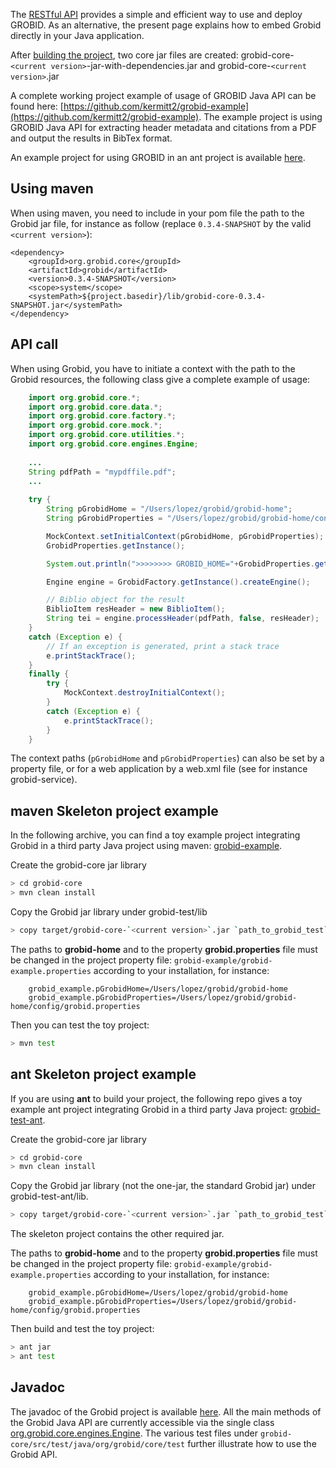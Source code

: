 The [RESTful API](Grobid-service.md) provides a simple and efficient way to use and deploy GROBID. As an alternative, the present page explains how to embed Grobid directly in your Java application. 

After [building the project](Install-Grobid.md), two core jar files are created: grobid-core-`<current version>`-jar-with-dependencies.jar and grobid-core-`<current version>`.jar
	
A complete working project example of usage of GROBID Java API can be found here: [https://github.com/kermitt2/grobid-example](https://github.com/kermitt2/grobid-example). The example project is using GROBID Java API for extracting header metadata and citations from a PDF and output the results in BibTex format. 

An example project for using GROBID in an ant project is available [here](https://github.com/kermitt2/grobid-test-ant).

## Using maven

When using maven, you need to include in your pom file the path to the Grobid jar file, for instance as follow (replace `0.3.4-SNAPSHOT` by the valid `<current version>`):

	<dependency>
	    <groupId>org.grobid.core</groupId>
	    <artifactId>grobid</artifactId>
	    <version>0.3.4-SNAPSHOT</version>
	    <scope>system</scope>
	    <systemPath>${project.basedir}/lib/grobid-core-0.3.4-SNAPSHOT.jar</systemPath>
	</dependency>


## API call

When using Grobid, you have to initiate a context with the path to the Grobid resources, the following class give a complete example of usage:

```java
    import org.grobid.core.*;
    import org.grobid.core.data.*;
    import org.grobid.core.factory.*;
    import org.grobid.core.mock.*;
    import org.grobid.core.utilities.*;
    import org.grobid.core.engines.Engine;
    
	...
    String pdfPath = "mypdffile.pdf";
    ...
	
	try {
		String pGrobidHome = "/Users/lopez/grobid/grobid-home";
		String pGrobidProperties = "/Users/lopez/grobid/grobid-home/config/grobid.properties";

		MockContext.setInitialContext(pGrobidHome, pGrobidProperties);		
		GrobidProperties.getInstance();

		System.out.println(">>>>>>>> GROBID_HOME="+GrobidProperties.get_GROBID_HOME_PATH());

		Engine engine = GrobidFactory.getInstance().createEngine();

		// Biblio object for the result
		BiblioItem resHeader = new BiblioItem();
		String tei = engine.processHeader(pdfPath, false, resHeader);
	} 
	catch (Exception e) {
		// If an exception is generated, print a stack trace
		e.printStackTrace();
	} 
	finally {
		try {
			MockContext.destroyInitialContext();
		} 
		catch (Exception e) {
			e.printStackTrace();
		}
	}
```

The context paths (`pGrobidHome` and `pGrobidProperties`) can also be set by a property file, or for a web application by a web.xml file (see for instance grobid-service).


## maven Skeleton project example

In the following archive, you can find a toy example project integrating Grobid in a third party Java project using maven: [grobid-example](https://github.com/kermitt2/grobid-example). 

Create the grobid-core jar library
```bash
> cd grobid-core
> mvn clean install
```

Copy the Grobid jar library under grobid-test/lib

```bash
> copy target/grobid-core-`<current version>`.jar `path_to_grobid_test`/grobid-test/lib
```

The paths to __grobid-home__ and to the property __grobid.properties__ file must be changed in the project property file:  `grobid-example/grobid-example.properties` according to your installation, for instance: 

		grobid_example.pGrobidHome=/Users/lopez/grobid/grobid-home
		grobid_example.pGrobidProperties=/Users/lopez/grobid/grobid-home/config/grobid.properties

Then you can test the toy project:
```bash
> mvn test
```

## ant Skeleton project example

If you are using __ant__ to build your project, the following repo gives a toy example ant project integrating Grobid in a third party Java project: [grobid-test-ant](https://github.com/kermitt2/grobid-test-ant). 

Create the grobid-core jar library
```bash
> cd grobid-core
> mvn clean install
```

Copy the Grobid jar library (not the one-jar, the standard Grobid jar) under grobid-test-ant/lib. 
```bash
> copy target/grobid-core-`<current version>`.jar `path_to_grobid_test`/grobid-test-ant/lib
```
The skeleton project contains the other required jar. 

The paths to __grobid-home__ and to the property __grobid.properties__ file must be changed in the project property file:  `grobid-example/grobid-example.properties` according to your installation, for instance: 

		grobid_example.pGrobidHome=/Users/lopez/grobid/grobid-home
		grobid_example.pGrobidProperties=/Users/lopez/grobid/grobid-home/config/grobid.properties

Then build and test the toy project:
```bash
> ant jar
> ant test
```

## Javadoc

The javadoc of the Grobid project is available [here](http://grobid.github.io/). All the main methods of the Grobid Java API are currently accessible via the single class [org.grobid.core.engines.Engine](http://grobid.github.io/grobid-core/org/grobid/core/engines/Engine.html). The various test files under `grobid-core/src/test/java/org/grobid/core/test` further illustrate how to use the Grobid API.
